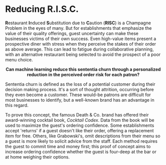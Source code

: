 # Reducing R.I.S.C.

**R**estaurant **I**nduced **S**ubstitution due to **C**aution (**RISC**) is a Champagne Problem in the eyes of many. But for establishments that emphasize the value of their quality offerings, guest uncertainty can make these businesses victims of their own success. Even high-value items present a prospective diner with stress when they perceive the stakes of their order as above average. This can lead to fatigue during collaborative planning, with an alternative restaurant being selected to avoid the prospect of a poor menu choice.

<p align="center">
    <b>Can machine learning reduce this sententia churn through a personalized reduction in the perceived order risk for each patron?</b>
</p>

Sententia churn is defined as the loss of a potential customer during their decision making process. It's a sort of thought attrition, occurring before they even become a customer. These would-be patrons are difficult for most businesses to identify, but a well-known brand has an advantage in this regard.

To prove this concept, the famous Death & Co. brand has offered their award-winning cocktail book, *Cocktail Codex*. Data from the book will be used to maximize the guest's ordering confidence. Some establishments accept 'returns' if a guest doesn't like their order, offering a replacement item for free. Others, like Grabowski's, omit descriptions from their menu so a guest is more likely to solicit advice from the staff. Each method requires the guest to commit time and money first; this proof of concept aims to increase ordering confidence whether the guest is four-deep at the bar or at home weighing their options.